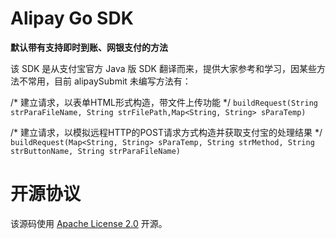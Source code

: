# Alipay Go SDK

**默认带有支持即时到账、网银支付的方法**

该 SDK 是从支付宝官方 Java 版 SDK 翻译而来，提供大家参考和学习，因某些方法不常用，目前 alipaySubmit 未编写方法有：

/* 建立请求，以表单HTML形式构造，带文件上传功能 */
`buildRequest(String strParaFileName, String strFilePath,Map<String, String> sParaTemp)`

/* 建立请求，以模拟远程HTTP的POST请求方式构造并获取支付宝的处理结果 */
`buildRequest(Map<String, String> sParaTemp, String strMethod, String strButtonName, String strParaFileName)`

# 开源协议

该源码使用 [Apache License 2.0](http://www.apache.org/licenses/LICENSE-2.0.txt) 开源。
